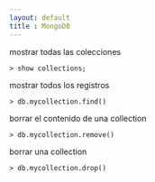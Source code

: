 ```yaml
--- 
layout: default
title : MongoDB
---
```

mostrar todas las colecciones

	> show collections;

mostrar todos los registros

	> db.mycollection.find()

borrar el contenido de una collection 

	> db.mycollection.remove()

borrar una collection 

	> db.mycollection.drop()
